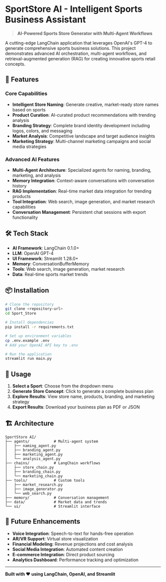 # SportStore AI - Intelligent Sports Business Assistant

> **AI-Powered Sports Store Generator with Multi-Agent Workflows**

A cutting-edge LangChain application that leverages OpenAI's GPT-4 to generate comprehensive sports business solutions. This project demonstrates advanced AI orchestration, multi-agent workflows, and retrieval-augmented generation (RAG) for creating innovative sports retail concepts.

## 🚀 Features

### Core Capabilities
- **Intelligent Store Naming**: Generate creative, market-ready store names based on sports
- **Product Curation**: AI-curated product recommendations with trending analysis
- **Branding Strategy**: Complete brand identity development including logos, colors, and messaging
- **Market Analysis**: Competitive landscape and target audience insights
- **Marketing Strategy**: Multi-channel marketing campaigns and social media strategies

### Advanced AI Features
- **Multi-Agent Architecture**: Specialized agents for naming, branding, marketing, and analysis
- **Memory Integration**: Context-aware conversations with conversation history
- **RAG Implementation**: Real-time market data integration for trending products
- **Tool Integration**: Web search, image generation, and market research capabilities
- **Conversation Management**: Persistent chat sessions with export functionality

## 🛠️ Tech Stack

- **AI Framework**: LangChain 0.1.0+
- **LLM**: OpenAI GPT-4
- **UI Framework**: Streamlit 1.28.0+
- **Memory**: ConversationBufferMemory
- **Tools**: Web search, image generation, market research
- **Data**: Real-time sports market trends

## 📦 Installation

```bash
# Clone the repository
git clone <repository-url>
cd Sport_Store

# Install dependencies
pip install -r requirements.txt

# Set up environment variables
cp .env.example .env
# Add your OpenAI API key to .env

# Run the application
streamlit run main.py
```

## 🎯 Usage

1. **Select a Sport**: Choose from the dropdown menu
2. **Generate Store Concept**: Click to generate a complete business plan
3. **Explore Results**: View store name, products, branding, and marketing strategy
4. **Export Results**: Download your business plan as PDF or JSON

## 🏗️ Architecture

```
SportStore AI/
├── agents/           # Multi-agent system
│   ├── naming_agent.py
│   ├── branding_agent.py
│   ├── marketing_agent.py
│   └── analysis_agent.py
├── chains/           # LangChain workflows
│   ├── store_chain.py
│   ├── branding_chain.py
│   └── marketing_chain.py
├── tools/            # Custom tools
│   ├── market_research.py
│   ├── image_generator.py
│   └── web_search.py
├── memory/           # Conversation management
├── data/             # Market data and trends
└── ui/               # Streamlit interface
```

## 🔮 Future Enhancements

- **Voice Integration**: Speech-to-text for hands-free operation
- **AR/VR Support**: Virtual store visualization
- **Financial Modeling**: Revenue projections and cost analysis
- **Social Media Integration**: Automated content creation
- **E-commerce Integration**: Direct product sourcing
- **Analytics Dashboard**: Performance tracking and optimization


---

**Built with ❤️ using LangChain, OpenAI, and Streamlit** 
